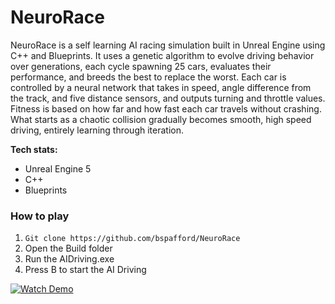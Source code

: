 # NeuroRace
NeuroRace is a self learning AI racing simulation built in Unreal Engine using C++ and Blueprints. It uses a genetic algorithm to evolve driving behavior over generations, each cycle spawning 25 cars, evaluates their performance, and breeds the best to replace the worst. Each car is controlled by a neural network that takes in speed, angle difference from the track, and five distance sensors, and outputs turning and throttle values. Fitness is based on how far and how fast each car travels without crashing. What starts as a chaotic collision gradually becomes smooth, high speed driving, entirely learning through iteration.

**Tech stats:**
- Unreal Engine 5
- C++
- Blueprints

### How to play
1. ```Git clone https://github.com/bspafford/NeuroRace```
2. Open the Build folder
3. Run the AIDriving.exe
4. Press B to start the AI Driving

[![Watch Demo](https://bspafford.github.io/AIRacing/media/thumbnail.png)](https://bspafford.github.io/AIRacing/media/AIRacing.mp4)
